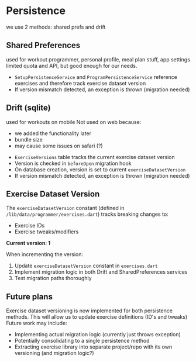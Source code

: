 # Persistence

we use 2 methods: shared prefs and drift

## Shared Preferences
used for workout programmer, personal profile, meal plan stuff, app settings
limited quota and API, but good enough for our needs.

- `SetupPersistenceService` and `ProgramPersistenceService` reference exercises and therefore track exercise dataset version
- If version mismatch detected, an exception is thrown (migration needed)


## Drift (sqlite)

used for workouts on mobile
Not used on web because:
* we added the functionality later
* bundle size
* may cause some issues on safari (?)

- `ExerciseVersions` table tracks the current exercise dataset version
- Version is checked in `beforeOpen` migration hook
- On database creation, version is set to current `exerciseDatasetVersion`
- If version mismatch detected, an exception is thrown (migration needed)


## Exercise Dataset Version

The `exerciseDatasetVersion` constant (defined in `/lib/data/programmer/exercises.dart`) tracks breaking changes to:
- Exercise IDs
- Exercise tweaks/modifiers

**Current version: 1**

When incrementing the version:
1. Update `exerciseDatasetVersion` constant in `exercises.dart`
2. Implement migration logic in both Drift and SharedPreferences services
3. Test migration paths thoroughly


## Future plans

Exercise dataset versioning is now implemented for both persistence methods.
This will allow us to update exercise definitions (ID's and tweaks)
Future work may include:
- Implementing actual migration logic (currently just throws exception)
- Potentially consolidating to a single persistence method
- Extracting exercise library into separate project/repo with its own versioning (and migration logic?)